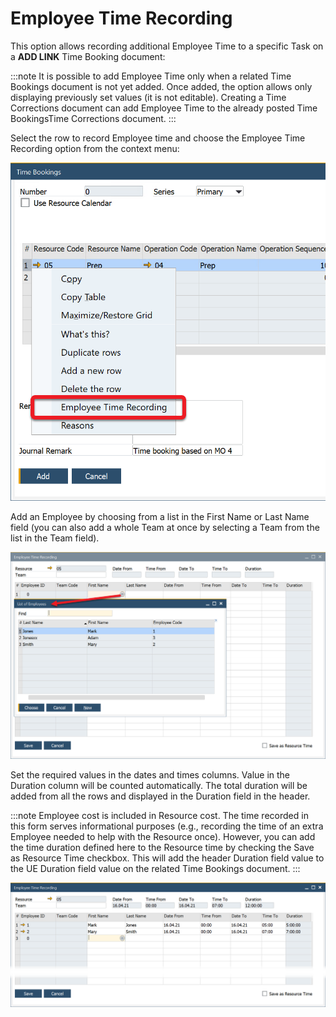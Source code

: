 # Employee Time Recording

This option allows recording additional Employee Time to a specific Task on a **ADD LINK** Time Booking document:

:::note
It is possible to add Employee Time only when a related Time Bookings document is not yet added. Once added, the option allows only displaying previously set values (it is not editable). Creating a Time Corrections document can add Employee Time to the already posted Time BookingsTime Corrections document.
:::

Select the row to record Employee time and choose the Employee Time Recording option from the context menu:

![Time Booking context menu](./media/time-bookings-context-menu.png)

Add an Employee by choosing from a list in the First Name or Last Name field (you can also add a whole Team at once by selecting a Team from the list in the Team field).

![Choose Employee](./media/employee-time-recording-choose-employee.png)

Set the required values in the dates and times columns. Value in the Duration column will be counted automatically. The total duration will be added from all the rows and displayed in the Duration field in the header.

:::note
Employee cost is included in Resource cost. The time recorded in this form serves informational purposes (e.g., recording the time of an extra Employee needed to help with the Resource once). However, you can add the time duration defined here to the Resource time by checking the Save as Resource Time checkbox. This will add the header Duration field value to the UE Duration field value on the related Time Bookings document.
:::

![Duration](./media/employee-time-recording-duration.png)
